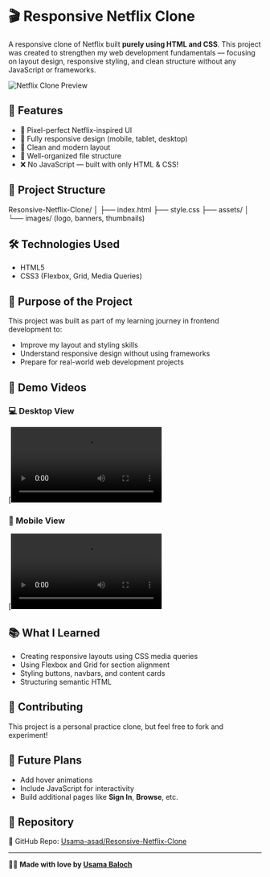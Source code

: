 # 🎬 Responsive Netflix Clone

A responsive clone of Netflix built **purely using HTML and CSS**. This project was created to strengthen my web development fundamentals — focusing on layout design, responsive styling, and clean structure without any JavaScript or frameworks.

![Netflix Clone Preview](https://user-images.githubusercontent.com/your-screenshot-path/preview.png) <!-- optional: replace with your actual screenshot -->

## 🌟 Features

- 🎯 Pixel-perfect Netflix-inspired UI
- 📱 Fully responsive design (mobile, tablet, desktop)
- 💎 Clean and modern layout
- 📁 Well-organized file structure
- ❌ No JavaScript — built with only HTML & CSS!

## 📂 Project Structure

Resonsive-Netflix-Clone/
│
├── index.html
├── style.css
├── assets/
│ └── images/ (logo, banners, thumbnails)

## 🛠️ Technologies Used

- HTML5  
- CSS3 (Flexbox, Grid, Media Queries)

## 🎯 Purpose of the Project

This project was built as part of my learning journey in frontend development to:

- Improve my layout and styling skills
- Understand responsive design without using frameworks
- Prepare for real-world web development projects

## 🎥 Demo Videos

### 💻 Desktop View
[![Watch Desktop Demo](https://github.com/Usama-asad/Resonsive-Netflix-Clone/blob/c3675b756ea9b8c99ad390d86af7d27e8a36de1b/demo%20video.webm)

### 📱 Mobile View
[![Watch Mobile Demo](https://github.com/Usama-asad/Resonsive-Netflix-Clone/blob/c3675b756ea9b8c99ad390d86af7d27e8a36de1b/mobile%20demo.webm)

## 📚 What I Learned

- Creating responsive layouts using CSS media queries
- Using Flexbox and Grid for section alignment
- Styling buttons, navbars, and content cards
- Structuring semantic HTML

## 🤝 Contributing

This project is a personal practice clone, but feel free to fork and experiment!

## 🧠 Future Plans

- Add hover animations  
- Include JavaScript for interactivity  
- Build additional pages like **Sign In**, **Browse**, etc.

## 📎 Repository

🔗 GitHub Repo: [Usama-asad/Resonsive-Netflix-Clone](https://github.com/Usama-asad/Resonsive-Netflix-Clone)

---

🧑‍💻 **Made with love by [Usama Baloch](https://github.com/Usama-asad)**  
